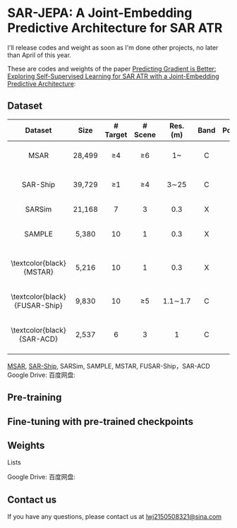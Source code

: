 # SAR-JEPA: A Joint-Embedding Predictive Architecture for SAR ATR

I'll release codes and weight as soon as I'm done other projects, no later than April of this year.

These are codes and weights of the paper [Predicting Gradient is Better: Exploring Self-Supervised Learning for SAR ATR with a Joint-Embedding Predictive Architecture](https://arxiv.org/abs/2311.15153):

## Dataset

Dataset   | Size   | \# Target | \# Scene | Res. (m)     | Band | Polarization | Description              
:-----------------------------:|:------:|:---------:|:--------:|:------------:|:----:|:------------:|:--------------------------------------------:
 MSAR                          | 28,499 | $\geq$4   | $\geq$6  | 1~           | C    | Quad         | Ground and sea target detection dataset      
 SAR-Ship                      | 39,729 | $\geq$1   | $\geq$4  | 3$\sim$25    | C    | Quad         | Ship detection dataset in complex scenes     
 SARSim                        | 21,168 | 7         | 3        | 0.3          | X    | Single       | Vehicle simulation dataset                   
 SAMPLE                        | 5,380  | 10        | 1        | 0.3          | X    | Single       | Vehicle simulation and measured~dataset      
 \textcolor{black}{MSTAR}      | 5,216  | 10        | 1        | 0.3          | X    | Single       | Fine-grained vehicle classification dataset  
 \textcolor{black}{FUSAR-Ship} | 9,830  | 10        | $\geq$5  | 1.1$\sim$1.7 | C    | Double       | Fine-grained ship classification dataset     
 \textcolor{black}{SAR-ACD}    | 2,537  | 6         | 3        | 1            | C    | Single       | Fine-grained aircraft classification dataset 



[MSAR](https://radars.ac.cn/web/data/getData?dataType=MSAR), [SAR-Ship](https://github.com/CAESAR-Radi/SAR-Ship-Dataset), SARSim, SAMPLE, MSTAR, FUSAR-Ship，SAR-ACD
Google Drive:
百度网盘:

## Pre-training


## Fine-tuning with pre-trained checkpoints


## Weights
Lists

Google Drive:
百度网盘:

## Contact us
If you have any questions, please contact us at lwj2150508321@sina.com
